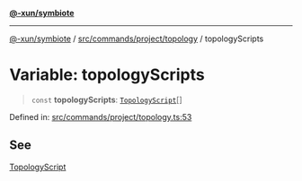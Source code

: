 [**@-xun/symbiote**](../../../../../README.md)

***

[@-xun/symbiote](../../../../../README.md) / [src/commands/project/topology](../README.md) / topologyScripts

# Variable: topologyScripts

> `const` **topologyScripts**: [`TopologyScript`](../enumerations/TopologyScript.md)[]

Defined in: [src/commands/project/topology.ts:53](https://github.com/Xunnamius/symbiote/blob/29281df9337a36c0ddbf254c8452a1b8a68bf1a8/src/commands/project/topology.ts#L53)

## See

[TopologyScript](../enumerations/TopologyScript.md)
